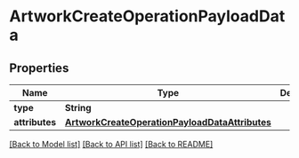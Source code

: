 # ArtworkCreateOperationPayloadData

## Properties
Name | Type | Description | Notes
------------ | ------------- | ------------- | -------------
**type** | **String** |  | 
**attributes** | [**ArtworkCreateOperationPayloadDataAttributes**](ArtworkCreateOperationPayloadDataAttributes.md) |  | 

[[Back to Model list]](../README.md#documentation-for-models) [[Back to API list]](../README.md#documentation-for-api-endpoints) [[Back to README]](../README.md)


